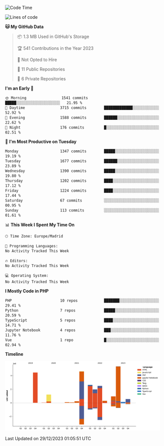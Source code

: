 <!--START_SECTION:waka-->
![Code Time](http://img.shields.io/badge/Code%20Time-4%20hrs%2035%20mins-blue)

![Lines of code](https://img.shields.io/badge/From%20Hello%20World%20I%27ve%20Written-24.8%20million%20lines%20of%20code-blue)

**🐱 My GitHub Data** 

> 📦 1.3 MB Used in GitHub's Storage 
 > 
> 🏆 541 Contributions in the Year 2023
 > 
> 🚫 Not Opted to Hire
 > 
> 📜 11 Public Repositories 
 > 
> 🔑 6 Private Repositories 
 > 
**I'm an Early 🐤** 

```text
🌞 Morning                1541 commits        █████░░░░░░░░░░░░░░░░░░░░   21.95 % 
🌆 Daytime                3715 commits        █████████████░░░░░░░░░░░░   52.92 % 
🌃 Evening                1588 commits        ██████░░░░░░░░░░░░░░░░░░░   22.62 % 
🌙 Night                  176 commits         █░░░░░░░░░░░░░░░░░░░░░░░░   02.51 % 
```
📅 **I'm Most Productive on Tuesday** 

```text
Monday                   1347 commits        █████░░░░░░░░░░░░░░░░░░░░   19.19 % 
Tuesday                  1677 commits        ██████░░░░░░░░░░░░░░░░░░░   23.89 % 
Wednesday                1390 commits        █████░░░░░░░░░░░░░░░░░░░░   19.80 % 
Thursday                 1202 commits        ████░░░░░░░░░░░░░░░░░░░░░   17.12 % 
Friday                   1224 commits        ████░░░░░░░░░░░░░░░░░░░░░   17.44 % 
Saturday                 67 commits          ░░░░░░░░░░░░░░░░░░░░░░░░░   00.95 % 
Sunday                   113 commits         ░░░░░░░░░░░░░░░░░░░░░░░░░   01.61 % 
```


📊 **This Week I Spent My Time On** 

```text
🕑︎ Time Zone: Europe/Madrid

💬 Programming Languages: 
No Activity Tracked This Week

🔥 Editors: 
No Activity Tracked This Week

💻 Operating System: 
No Activity Tracked This Week
```

**I Mostly Code in PHP** 

```text
PHP                      10 repos            ███████░░░░░░░░░░░░░░░░░░   29.41 % 
Python                   7 repos             █████░░░░░░░░░░░░░░░░░░░░   20.59 % 
TypeScript               5 repos             ████░░░░░░░░░░░░░░░░░░░░░   14.71 % 
Jupyter Notebook         4 repos             ███░░░░░░░░░░░░░░░░░░░░░░   11.76 % 
Vue                      1 repo              █░░░░░░░░░░░░░░░░░░░░░░░░   02.94 % 
```



**Timeline**

![Lines of Code chart](https://raw.githubusercontent.com/danisoronellas/danisoronellas/main/assets/bar_graph.png)


 Last Updated on 29/12/2023 01:05:51 UTC
<!--END_SECTION:waka-->
